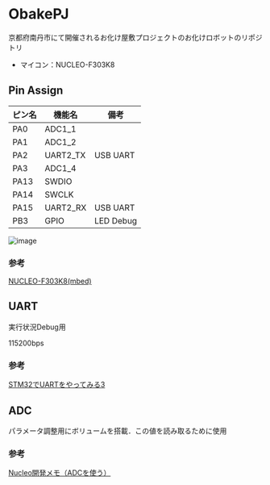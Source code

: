 # ObakePJ

京都府南丹市にて開催されるお化け屋敷プロジェクトのお化けロボットのリポジトリ

* マイコン：NUCLEO-F303K8

## Pin Assign

| ピン名 | 機能名   | 備考      |
| ------ | -------- | --------- |
| PA0    | ADC1_1   |           |
| PA1    | ADC1_2   |           |
| PA2    | UART2_TX | USB UART  |
| PA3    | ADC1_4   |           |
| PA13   | SWDIO    |           |
| PA14   | SWCLK    |           |
| PA15   | UART2_RX | USB UART  |
| PB3    | GPIO     | LED Debug |

![image](https://os.mbed.com/media/uploads/bcostm/nucleo_f303k8_2017_10_10.png)

### 参考

[NUCLEO-F303K8(mbed)](https://os.mbed.com/platforms/ST-Nucleo-F303K8/)

## UART

実行状況Debug用

115200bps

### 参考

[STM32でUARTをやってみる3](https://gsmcustomeffects.hatenablog.com/entry/2017/03/23/125604)

## ADC

パラメータ調整用にボリュームを搭載．この値を読み取るために使用

### 参考

[Nucleo開発メモ（ADCを使う）](https://b.meso.tokyo/post/173610335934/stm32-nucleo-adc)
